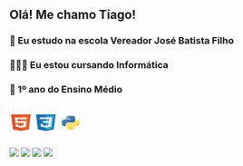 ## Olá! Me chamo Tiago!

### 🏫 Eu estudo na escola Vereador José Batista Filho
### 👨🏽‍💻 Eu estou cursando Informática
### 📔 1º ano do Ensino Médio

<div style="display: inline_block"><br>
  <img align="center" height="30" width="40" src="https://raw.githubusercontent.com/devicons/devicon/master/icons/html5/html5-original.svg">
  <img align="center" height="30" width="40" src="https://raw.githubusercontent.com/devicons/devicon/master/icons/css3/css3-original.svg">
  <img align="center" height="30" width="40" src="https://raw.githubusercontent.com/devicons/devicon/master/icons/python/python-original.svg">
</div>

##

<div>
<a href="https://www.instagram.com/tiagodecastrodutra/" target="_blank"><img src="https://img.shields.io/badge/YouTube-FF0000?style=for-the-badge&logo=youtube&logoColor=white" target="_blank"></a>
<img src="https://img.shields.io/badge/-Instagram-%23E4405F?style=for-the-badge&logo=instagram&logoColor=white">
<img src="https://img.shields.io/badge/Discord-7289DA?style=for-the-badge&logo=discord&logoColor=white">
<img src="https://img.shields.io/badge/-LinkedIn-%230077B5?style=for-the-badge&logo=linkedin&logoColor=white">
</div>
